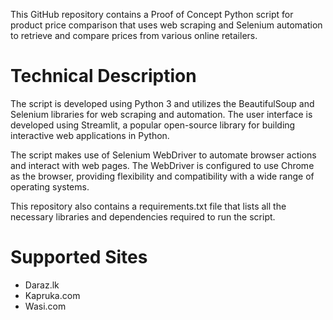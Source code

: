 This GitHub repository contains a Proof of Concept Python script for product price comparison that uses web scraping and Selenium automation to retrieve and compare prices from various online retailers.

# Technical Description
The script is developed using Python 3 and utilizes the BeautifulSoup and Selenium libraries for web scraping and automation. The user interface is developed using Streamlit, a popular open-source library for building interactive web applications in Python.

The script makes use of Selenium WebDriver to automate browser actions and interact with web pages. The WebDriver is configured to use Chrome as the browser, providing flexibility and compatibility with a wide range of operating systems.

This repository also contains a requirements.txt file that lists all the necessary libraries and dependencies required to run the script.

# Supported Sites
- Daraz.lk
- Kapruka.com
- Wasi.com

